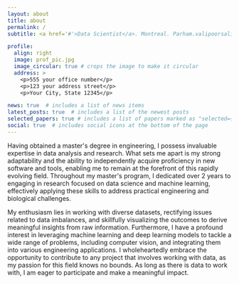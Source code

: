 ```yaml
---
layout: about
title: about
permalink: /
subtitle: <a href='#'>Data Scientist</a>. Montreal. Parham.valipoorsalimi@mail.mcgill.ca

profile:
  align: right
  image: prof_pic.jpg
  image_circular: true # crops the image to make it circular
  address: >
    <p>555 your office number</p>
    <p>123 your address street</p>
    <p>Your City, State 12345</p>

news: true  # includes a list of news items
latest_posts: true  # includes a list of the newest posts
selected_papers: true # includes a list of papers marked as "selected={true}"
social: true  # includes social icons at the bottom of the page
---
```


Having obtained a master's degree in engineering, I possess invaluable expertise in data analysis and research. What sets me apart is my strong adaptability and the ability to independently acquire proficiency in new software and tools, enabling me to remain at the forefront of this rapidly evolving field. Throughout my master's program, I dedicated over 2 years to engaging in research focused on data science and machine learning, effectively applying these skills to address practical engineering and biological challenges.

My enthusiasm lies in working with diverse datasets, rectifying issues related to data imbalances, and skillfully visualizing the outcomes to derive meaningful insights from raw information. Furthermore, I have a profound interest in leveraging machine learning and deep learning models to tackle a wide range of problems, including computer vision, and integrating them into various engineering applications. I wholeheartedly embrace the opportunity to contribute to any project that involves working with data, as my passion for this field knows no bounds. As long as there is data to work with, I am eager to participate and make a meaningful impact.
